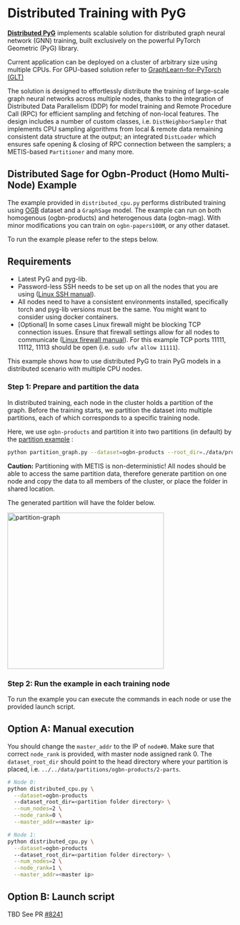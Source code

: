 # Distributed Training with PyG

**[Distributed PyG](https://github.com/pyg-team/pytorch_geometric/tree/master/torch_geometric/distributed)** implements scalable solution for distributed graph neural network (GNN) training, built exclusively on the powerful PyTorch Geometric (PyG) library. 

Current application can be deployed on a cluster of arbitrary size using multiple CPUs. For GPU-based solution refer to [GraphLearn-for-PyTorch (GLT)](https://github.com/pyg-team/pytorch_geometric/tree/5c0c2924a6c041db07d397547eff7fdf833a4ff8/examples/distributed/graphlearn_for_pytorch)

The solution is designed to effortlessly distribute the training of large-scale graph neural networks across multiple nodes, thanks to the integration of Distributed Data Parallelism (DDP) for model training and Remote Procedure Call (RPC) for efficient sampling and fetching of non-local features.
The design includes a number of custom classes, i.e. `DistNeighborSampler` that implements CPU sampling algorithms from local & remote data remaining consistent data structure at the output; an integrated `DistLoader` which ensures safe opening & closing of RPC connection between the samplers; a METIS-based `Partitioner` and many more.

## Distributed Sage for Ogbn-Product (Homo Multi-Node) Example

The example provided in `distributed_cpu.py` performs distributed training using [OGB](https://ogb.stanford.edu/) dataset and a `GraphSage` model. The example can run on both homogenous (ogbn-products) and heterogenous data (ogbn-mag). 
With minor modifications you can train on `ogbn-papers100M`, or any other dataset.

To run the example please refer to the steps below.

## Requirements

- Latest PyG and pyg-lib.
- Password-less SSH needs to be set up on all the nodes that you are using ([Linux SSH manual](https://linuxize.com/post/how-to-setup-passwordless-ssh-login/)).
- All nodes need to have a consistent environments installed, specifically torch and pyg-lib versions must be the same. You might want to consider using docker containers.
- [Optional] In some cases Linux firewall might be blocking TCP connection issues. Ensure that firewall settings allow for all nodes to communicate ([Linux firewall manual](https://ubuntu.com/server/docs/security-firewall)). For this example TCP ports 11111, 11112, 11113 should be open (i.e. `sudo ufw allow 11111`).


This example shows how to use distributed PyG to train PyG models in a distributed scenario with multiple CPU nodes. 

### Step 1: Prepare and partition the data

In distributed training, each node in the cluster holds a partition of the graph. Before the training starts, we partition the dataset into multiple partitions, each of which corresponds to a specific training node.

Here, we use `ogbn-products` and partition it into two partitions (in default) by the [partition example](https://github.com/pyg-team/pytorch_geometric/blob/master/examples/distributed/pyg/partition_graph.py) :

```bash
python partition_graph.py --dataset=ogbn-products --root_dir=./data/products --num_partitions=2
```
**Caution:** Partitioning with METIS is non-deterministic! 
All nodes should be able to access the same partition data, therefore generate partition on one node and copy the data to all members of the cluster, or place the folder in shared location.

The generated partition will have the folder below.

<img width="350" alt="partition-graph" src="https://github.com/pyg-team/pytorch_geometric/assets/58218729/2169e362-0259-4ac4-ab5e-8500b6b5bf4a">


### Step 2: Run the example in each training node

To run the example you can execute the commands in each node or use the provided launch script.

## Option A: Manual execution
You should change the `master_addr` to the IP of `node#0`. Make sure that correct `node_rank` is provided, with master node assigned rank 0. The `dataset_root_dir` should point to the head directory where your partition is placed, i.e. `../../data/partitions/ogbn-products/2-parts`.

```bash
# Node 0:
python distributed_cpu.py \
  --dataset=ogbn-products
  --dataset_root_dir=<partition folder directory> \
  --num_nodes=2 \
  --node_rank=0 \
  --master_addr=<master ip>

# Node 1:
python distributed_cpu.py \
  --dataset=ogbn-products
  --dataset_root_dir=<partition folder directory> \
  --num_nodes=2 \
  --node_rank=1 \
  --master_addr=<master ip>
```

## Option B: Launch script
TBD
See PR [#8241](https://github.com/pyg-team/pytorch_geometric/pull/8241)
